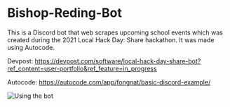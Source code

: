 # Bishop-Reding-Bot
This is a Discord bot that web scrapes upcoming school events which was created during the 2021 Local Hack Day: Share hackathon. It was made using Autocode.

Devpost: https://devpost.com/software/local-hack-day-share-bot?ref_content=user-portfolio&ref_feature=in_progress

Autocode: https://autocode.com/app/fongnat/basic-discord-example/

![Using the bot](https://challengepost-s3-challengepost.netdna-ssl.com/photos/production/software_photos/001/468/479/datas/gallery.jpg)
